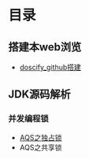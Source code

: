 # 目录

## 搭建本web浏览

* [doscify_github搭建](doscify_github搭建.md)

## JDK源码解析

### 并发编程锁

* [AQS之独占锁](JDK/并发编程之锁/AQS-独占锁.md)
* AQS之共享锁

